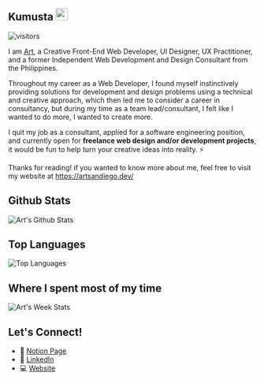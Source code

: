 
## Kumusta <img src="https://media.giphy.com/media/hvRJCLFzcasrR4ia7z/giphy.gif" width="25px">
![visitors](https://visitor-badge.glitch.me/badge?page_id=crtved)

I am [Art](https://artsandiego.dev), a Creative Front-End Web Developer, UI Designer, UX Practitioner, and a former Independent Web Development and Design Consultant from the Philippines.

Throughout my career as a Web Developer, I found myself instinctively providing solutions for development and design problems using a technical and creative approach, which then led me to consider a career in consultancy, but during my time as a team lead/consultant, I felt like I wanted to do more, I wanted to create more.

I quit my job as a consultant, applied for a software engineering position, and currently open for **freelance web design and/or development projects**, it would be fun to help turn your creative ideas into reality. ⚡

Thanks for reading! if you wanted to know more about me, feel free to visit my website at https://artsandiego.dev/ 

## Github Stats
![Art's Github Stats](https://github-readme-stats.vercel.app/api?username=crtved&show_icons=true&theme=nord&count_private=true)

## Top Languages
![Top Languages](https://github-readme-stats.vercel.app/api/top-langs/?username=crtved&theme=nord)

## Where I spent most of my time
![Art's Week Stats](https://github-readme-stats.vercel.app/api/wakatime?username=crtved&theme=nord)

## Let's Connect!
- :notebook: [Notion Page](https://www.notion.so/Art-San-Diego-76e258b0b87d47eb8e3db7c426e8a376)
- :man: [LinkedIn](https://www.linkedin.com/in/artsandiego/)
- :computer: [Website](https://artsandiego.dev/)
